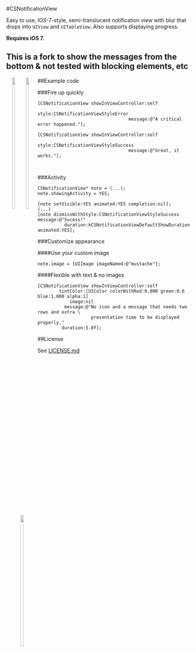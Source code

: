 #CSNotificationView

Easy to use, iOS-7-style, semi-translucent notification view with blur that drops into `UIView` and `UITableView`.
Also supports displaying progress.

**Requires iOS 7.**


## This is a fork to show the messages from the bottom & not tested with blocking elements, etc

<div style="float: left; text-align: center">
<img src="https://f.cloud.github.com/assets/956573/1240926/3764db88-2a14-11e3-89d2-c1492b003d33.png" width="30%"></img>
&nbsp;
<img src="https://f.cloud.github.com/assets/956573/1240925/375efbdc-2a14-11e3-9258-7fc4395ae019.png" width="30%"></img>
&nbsp;
<img src="https://f.cloud.github.com/assets/956573/1329610/502c2ed0-351a-11e3-859d-534c792a7c65.png" width="30%"></img>


</div>

##Example code

###Fire up quickly

```objc
[CSNotificationView showInViewController:self
									style:CSNotificationViewStyleError
								  message:@"A critical error happened."];
									  
[CSNotificationView showInViewController:self
									style:CSNotificationViewStyleSuccess
								  message:@"Great, it works."];
									  
									  
```

###Activity

```objc
CSNotificationView* note = (...);
note.showingActivity = YES;

[note setVisible:YES animated:YES completion:nil];
(...)
[note dismissWithStyle:CSNotificationViewStyleSuccess message:@"Sucess!"
	      duration:kCSNotificationViewDefaultShowDuration animated:YES];
```

###Customize appearance

####Use your custom image

```objc
note.image = [UIImage imageNamed:@"mustache"];
```

####Flexible with text & no images

```objc
[CSNotificationView showInViewController:self
        tintColor:[UIColor colorWithRed:0.000 green:0.6 blue:1.000 alpha:1]
            image:nil
          message:@"No icon and a message that needs two rows and extra \
                    presentation time to be displayed properly."
         duration:5.8f];

```


##License

See [LICENSE.md](https://raw.github.com/problame/CSNotificationView/master/LICENSE.md)
